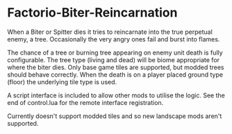 # Factorio-Biter-Reincarnation

When a Biter or Spitter dies it tries to reincarnate into the true perpetual enemy, a tree. Occasionally the very angry ones fail and burst into flames.

The chance of a tree or burning tree appearing on enemy unit death is fully configurable. The tree type (living and dead) will be biome appropriate for where the biter dies. Only base game tiles are supported, but modded trees should behave correctly. When the death is on a player placed ground type (floor) the underlying tile type is used.

A script interface is included to allow other mods to utilise the logic. See the end of control.lua for the remote interface registration.

Currently doesn't support modded tiles and so new landscape mods aren't supported.